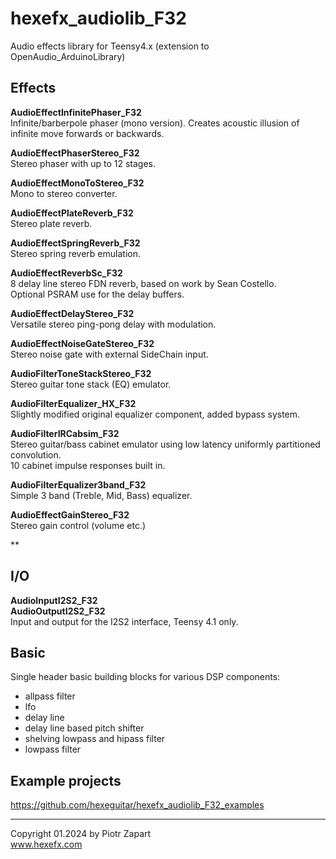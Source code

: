 # hexefx_audiolib_F32
Audio effects library for Teensy4.x (extension to OpenAudio_ArduinoLibrary)  

## Effects  
**AudioEffectInfinitePhaser_F32**  
Infinite/barberpole phaser (mono version). Creates acoustic illusion of infinite move forwards or backwards.  

**AudioEffectPhaserStereo_F32**  
Stereo phaser with up to 12 stages.  

**AudioEffectMonoToStereo_F32**  
Mono to stereo converter.  

**AudioEffectPlateReverb_F32**  
Stereo plate reverb.  

**AudioEffectSpringReverb_F32**  
Stereo spring reverb emulation.  

**AudioEffectReverbSc_F32**  
8 delay line stereo FDN reverb, based on work by Sean Costello.  
Optional PSRAM use for the delay buffers.  

**AudioEffectDelayStereo_F32**  
Versatile stereo ping-pong delay with modulation.  

**AudioEffectNoiseGateStereo_F32**  
Stereo noise gate with external SideChain input.  

**AudioFilterToneStackStereo_F32**  
Stereo guitar tone stack (EQ) emulator.  

**AudioFilterEqualizer_HX_F32**  
Slightly modified original equalizer component, added bypass system.  

**AudioFilterIRCabsim_F32**  
Stereo guitar/bass cabinet emulator using low latency uniformly partitioned convolution.  
10 cabinet impulse responses built in.  

**AudioFilterEqualizer3band_F32**  
Simple 3 band (Treble, Mid, Bass) equalizer.  

**AudioEffectGainStereo_F32**  
Stereo gain control (volume etc.)  

**
## I/O  
**AudioInputI2S2_F32**  
**AudioOutputI2S2_F32**  
Input and output for the I2S2 interface, Teensy 4.1 only.  

## Basic  
Single header basic building blocks for various DSP components:  
- allpass filter  
- lfo  
- delay line  
- delay line based pitch shifter  
- shelving lowpass and hipass filter
- lowpass filter  

## Example projects  
https://github.com/hexeguitar/hexefx_audiolib_F32_examples

---  
Copyright 01.2024 by Piotr Zapart  
www.hexefx.com

